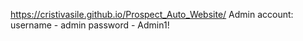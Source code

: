 https://cristivasile.github.io/Prospect_Auto_Website/
Admin account:
username - admin
password - Admin1!

